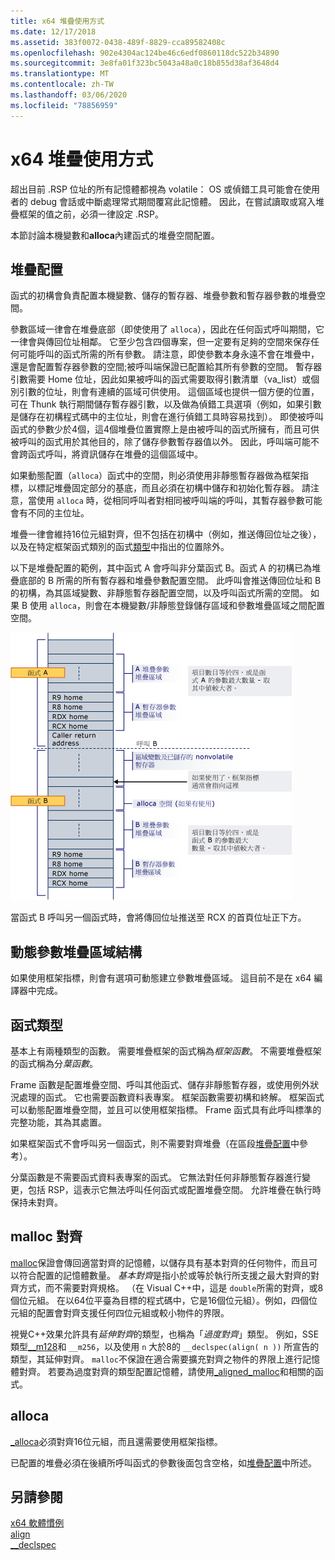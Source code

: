 ```yaml
---
title: x64 堆疊使用方式
ms.date: 12/17/2018
ms.assetid: 383f0072-0438-489f-8829-cca89582408c
ms.openlocfilehash: 902e4304ac124be46c6edf0860118dc522b34890
ms.sourcegitcommit: 3e8fa01f323bc5043a48a0c18b855d38af3648d4
ms.translationtype: MT
ms.contentlocale: zh-TW
ms.lasthandoff: 03/06/2020
ms.locfileid: "78856959"
---
```

# <a name="x64-stack-usage"></a>x64 堆疊使用方式

超出目前 .RSP 位址的所有記憶體都視為 volatile： OS 或偵錯工具可能會在使用者的 debug 會話或中斷處理常式期間覆寫此記憶體。 因此，在嘗試讀取或寫入堆疊框架的值之前，必須一律設定 .RSP。

本節討論本機變數和**alloca**內建函式的堆疊空間配置。

## <a name="stack-allocation"></a>堆疊配置

函式的初構會負責配置本機變數、儲存的暫存器、堆疊參數和暫存器參數的堆疊空間。

參數區域一律會在堆疊底部（即使使用了 `alloca`），因此在任何函式呼叫期間，它一律會與傳回位址相鄰。 它至少包含四個專案，但一定要有足夠的空間來保存任何可能呼叫的函式所需的所有參數。 請注意，即使參數本身永遠不會在堆疊中，還是會配置暫存器參數的空間;被呼叫端保證已配置給其所有參數的空間。 暫存器引數需要 Home 位址，因此如果被呼叫的函式需要取得引數清單（va_list）或個別引數的位址，則會有連續的區域可供使用。 這個區域也提供一個方便的位置，可在 Thunk 執行期間儲存暫存器引數，以及做為偵錯工具選項（例如，如果引數是儲存在初構程式碼中的主位址，則會在進行偵錯工具時容易找到）。 即使被呼叫函式的參數少於4個，這4個堆疊位置實際上是由被呼叫的函式所擁有，而且可供被呼叫的函式用於其他目的，除了儲存參數暫存器值以外。  因此，呼叫端可能不會跨函式呼叫，將資訊儲存在堆疊的這個區域中。

如果動態配置（`alloca`）函式中的空間，則必須使用非靜態暫存器做為框架指標，以標記堆疊固定部分的基底，而且必須在初構中儲存和初始化暫存器。 請注意，當使用 `alloca` 時，從相同呼叫者對相同被呼叫端的呼叫，其暫存器參數可能會有不同的主位址。

堆疊一律會維持16位元組對齊，但不包括在初構中（例如，推送傳回位址之後），以及在特定框架函式類別的函式[類型](#function-types)中指出的位置除外。

以下是堆疊配置的範例，其中函式 A 會呼叫非分葉函式 B。函式 A 的初構已為堆疊底部的 B 所需的所有暫存器和堆疊參數配置空間。 此呼叫會推送傳回位址和 B 的初構，為其區域變數、非靜態暫存器配置空間，以及呼叫函式所需的空間。 如果 B 使用 `alloca`，則會在本機變數/非靜態登錄儲存區域和參數堆疊區域之間配置空間。

![AMD 轉換範例](../build/media/vcamd_conv_ex_5.png "AMD 轉換範例")

當函式 B 呼叫另一個函式時，會將傳回位址推送至 RCX 的首頁位址正下方。

## <a name="dynamic-parameter-stack-area-construction"></a>動態參數堆疊區域結構

如果使用框架指標，則會有選項可動態建立參數堆疊區域。 這目前不是在 x64 編譯器中完成。

## <a name="function-types"></a>函式類型

基本上有兩種類型的函數。 需要堆疊框架的函式稱為*框架函數*。 不需要堆疊框架的函式稱為分*葉函數*。

Frame 函數是配置堆疊空間、呼叫其他函式、儲存非靜態暫存器，或使用例外狀況處理的函式。 它也需要函數資料表專案。 框架函數需要初構和終解。 框架函式可以動態配置堆疊空間，並且可以使用框架指標。 Frame 函式具有此呼叫標準的完整功能，其為其處置。

如果框架函式不會呼叫另一個函式，則不需要對齊堆疊（在區段[堆疊配置](#stack-allocation)中參考）。

分葉函數是不需要函式資料表專案的函式。 它無法對任何非靜態暫存器進行變更，包括 RSP，這表示它無法呼叫任何函式或配置堆疊空間。 允許堆疊在執行時保持未對齊。

## <a name="malloc-alignment"></a>malloc 對齊

[malloc](../c-runtime-library/reference/malloc.md)保證會傳回適當對齊的記憶體，以儲存具有基本對齊的任何物件，而且可以符合配置的記憶體數量。 *基本對齊*是指小於或等於執行所支援之最大對齊的對齊方式，而不需要對齊規格。 （在 Visual C++中，這是 `double`所需的對齊，或8個位元組。 在以64位平臺為目標的程式碼中，它是16個位元組）。例如，四個位元組的配置會對齊支援任何四位元組或較小物件的界限。

視覺C++效果允許具有*延伸對齊*的類型，也稱為「*過度對齊*」類型。 例如，SSE 類型[__m128](../cpp/m128.md)和 `__m256`，以及使用 `n` 大於8的 `__declspec(align( n ))` 所宣告的類型，其延伸對齊。 `malloc`不保證在適合需要擴充對齊之物件的界限上進行記憶體對齊。 若要為過度對齊的類型配置記憶體，請使用[_aligned_malloc](../c-runtime-library/reference/aligned-malloc.md)和相關的函式。

## <a name="alloca"></a>alloca

[_alloca](../c-runtime-library/reference/alloca.md)必須對齊16位元組，而且還需要使用框架指標。

已配置的堆疊必須在後續所呼叫函式的參數後面包含空格，如[堆疊配置](#stack-allocation)中所述。

## <a name="see-also"></a>另請參閱

[x64 軟體慣例](../build/x64-software-conventions.md)<br/>
[align](../cpp/align-cpp.md)<br/>
[__declspec](../cpp/declspec.md)
